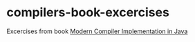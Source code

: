 # compilers-book-excercises
Excercises from book [Modern Compiler Implementation in Java](https://www.octawian.ro/fisiere/situri/lfcmvia/build/html/_downloads/cc6654585b8fdd8d2c03fe023d1c93f4/Appel_Compil_2nd_ed.pdf)
